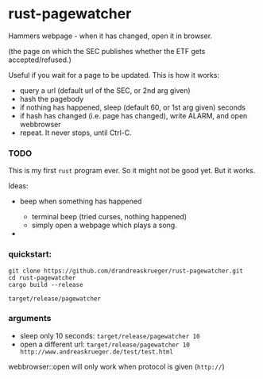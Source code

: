 # rust-pagewatcher
Hammers webpage - when it has changed, open it in browser.  

(the page on which the SEC publishes whether the ETF gets accepted/refused.)    

Useful if you wait for a page to be updated. This is how it works:

* query a url (default url of the SEC, or 2nd arg given)
* hash the pagebody
* if nothing has happened, sleep (default 60, or 1st arg given) seconds
* if hash has changed (i.e. page has changed), write ALARM, and open webbrowser
* repeat. It never stops, until Ctrl-C.

### TODO
This is my first `rust` program ever. So it might not be good yet. But it works.  

Ideas:

* beep when something has happened
  * terminal beep (tried curses, nothing happened)
  * simply open a webpage which plays a song.

* 

### quickstart:

```
git clone https://github.com/drandreaskrueger/rust-pagewatcher.git
cd rust-pagewatcher
cargo build --release

target/release/pagewatcher
```

### arguments

* sleep only 10 seconds: `target/release/pagewatcher 10` 
* open a different url: `target/release/pagewatcher 10 http://www.andreaskrueger.de/test/test.html`

webbrowser::open will only work when protocol is given (`http://`)

